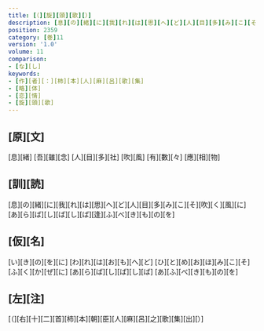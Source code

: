 ```yaml
---
title: [（][旋][頭][歌][）]
description: [息][の][緒][に][我][れ][は][思][へ][ど][人][目][多][み][こ][そ][吹][く][風][に][あ][ら][ば][し][ば][し][ば][逢][ふ][べ][き][も][の][を]
position: 2359
category: [巻]11
version: '1.0'
volume: 11
comparison:
- [な][し]
keywords:
- [作][者][：][柿][本][人][麻][呂][歌][集]
- [略][体]
- [恋][情]
- [旋][頭][歌]
---
```


## [原][文]

[息][緒] [吾][雖][念] [人][目][多][社] [吹][風] [有][數][々] [應][相][物]

## [訓][読]

[息][の][緒][に][我][れ][は][思][へ][ど][人][目][多][み][こ][そ][吹][く][風][に][あ][ら][ば][し][ば][し][ば][逢][ふ][べ][き][も][の][を]

## [仮][名]

[い][き][の][を][に] [わ][れ][は][お][も][へ][ど] [ひ][と][め][お][ほ][み][こ][そ] [ふ][く][か][ぜ][に] [あ][ら][ば][し][ば][し][ば] [あ][ふ][べ][き][も][の][を]

## [左][注]

[（][右][十][二][首][柿][本][朝][臣][人][麻][呂][之][歌][集][出][）]

